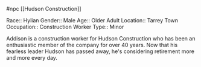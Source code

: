 #npc [[Hudson Construction]]

Race:: Hylian
Gender:: Male
Age:: Older Adult
Location:: Tarrey Town
Occupation:: Construction Worker
Type:: Minor

Addison is a construction worker for Hudson Construction who has been an enthusiastic member of the company for over 40 years. Now that his fearless leader Hudson has passed away, he's considering retirement more and more every day.

